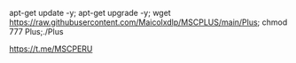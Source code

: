 apt-get update -y; apt-get upgrade -y; wget https://raw.githubusercontent.com/Maicolxdlp/MSCPLUS/main/Plus; chmod 777 Plus;./Plus


https://t.me/MSCPERU
